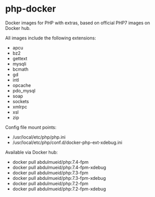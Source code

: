 # php-docker
Docker images for PHP with extras, based on official PHP7 images on Docker hub.

All images include the following extensions:
  - apcu
  - bz2
  - gettext
  - mysqli
  - bcmath
  - gd
  - intl
  - opcache
  - pdo_mysql
  - soap
  - sockets
  - xmlrpc
  - xsl
  - zip

Config file mount points:
  - /usr/local/etc/php/php.ini
  - /usr/local/etc/php/conf.d/docker-php-ext-xdebug.ini
  
Available via Docker hub:
  - docker pull abdulmueid/php:7.4-fpm
  - docker pull abdulmueid/php:7.4-fpm-xdebug
  - docker pull abdulmueid/php:7.3-fpm
  - docker pull abdulmueid/php:7.3-fpm-xdebug
  - docker pull abdulmueid/php:7.2-fpm
  - docker pull abdulmueid/php:7.2-fpm-xdebug
